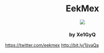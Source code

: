 <h1><center>EekMex</center></h1>

<center><img src="https://pbs.twimg.com/media/CHl1C6kUMAAQYZi.jpg:large"></center>

<h3><center>by Xe1GyQ</center></h3>

https://twitter.com/eekmex
http://bit.ly/1jjvaQa
